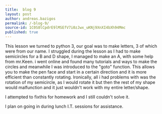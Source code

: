 ```yaml
---
title:  blog 9
layout: post
author: andreas.bazigos
permalink: /-blog-9/
source-id: 1C0S8lCpdrE9lMSEfV7i0zJwx_uKNj9XnXI4bXh94Mmc
published: true
---
```

This lesson we turned to python 3, our goal was to make letters, 3 of which were from our name. I struggled during the lesson as I had to make semicircles for a B and D shape, I managed to make an A, with some help from mr.Keen.  i went online and found many tutorials and ways to make the circles and meanwhile I was introduced to the "goto" function. This allows you to make the pen face and start in a certain direction and it is more efficient than constantly rotating. Ironically, all i had problems with was the rotation of my semicircle, as I would rotate it but then the rest of my shape would malfunction and it just wouldn't work with my entire letter/shape.

I attempted to fixthis for homework and I still couldn't solve it.

I plan on going in during lunch I.T. sessions for assistance.

